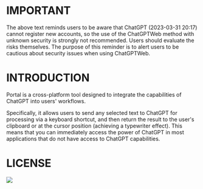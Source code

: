 # IMPORTANT
The above text reminds users to be aware that ChatGPT (2023-03-31 20:17) cannot register new accounts, so the use of the ChatGPTWeb method with unknown security is strongly not recommended. Users should evaluate the risks themselves. The purpose of this reminder is to alert users to be cautious about security issues when using ChatGPTWeb.

# INTRODUCTION
Portal is a cross-platform tool designed to integrate the capabilities of ChatGPT into users' workflows.

Specifically, it allows users to send any selected text to ChatGPT for processing via a keyboard shortcut, and then return the result to the user's clipboard or at the cursor position (achieving a typewriter effect). This means that you can immediately access the power of ChatGPT in most applications that do not have access to ChatGPT capabilities.
# LICENSE
<a href="https://github.com/lxfater/Portal/blob/main/License"><img src="https://img.shields.io/badge/license-Portal-brightgreen" /></a>
